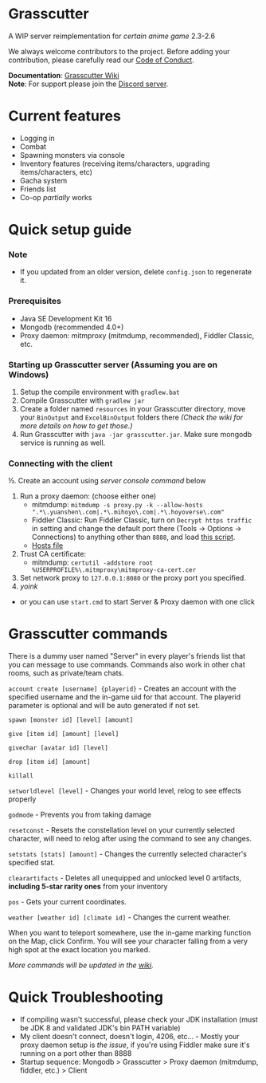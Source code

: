# Grasscutter
A WIP server reimplementation for *certain anime game* 2.3-2.6  

We always welcome contributors to the project. Before adding your contribution, please carefully read our [Code of Conduct](https://github.com/Grasscutters/Grasscutter/blob/stable/CONTRIBUTING.md).

**Documentation**: [Grasscutter Wiki](https://github.com/Melledy/Grasscutter/wiki/)  
**Note**: For support please join the [Discord server](https://discord.gg/T5vZU6UyeG).
# Current features
* Logging in
* Combat
* Spawning monsters via console
* Inventory features (receiving items/characters, upgrading items/characters, etc)
* Gacha system
* Friends list
* Co-op *partially* works
# Quick setup guide
### Note
* If you updated from an older version, delete `config.json` to regenerate it.

### Prerequisites
* Java SE Development Kit 16
* Mongodb (recommended 4.0+)
* Proxy daemon: mitmproxy (mitmdump, recommended), Fiddler Classic, etc.

### Starting up Grasscutter server (Assuming you are on Windows)
1. Setup the compile environment with `gradlew.bat`
2. Compile Grasscutter with `gradlew jar`
3. Create a folder named `resources` in your Grasscutter directory, move your `BinOutput` and `ExcelBinOutput` folders there *(Check the wiki for more details on how to get those.)*
4. Run Grasscutter with `java -jar grasscutter.jar`. Make sure mongodb service is running as well.

### Connecting with the client
½. Create an account using *server console command* below
1. Run a proxy daemon: (choose either one)
	- mitmdump: `mitmdump -s proxy.py -k --allow-hosts ".*\.yuanshen\.com|.*\.mihoyo\.com|.*\.hoyoverse\.com"`
	- Fiddler Classic: Run Fiddler Classic, turn on `Decrypt https traffic` in setting and change the default port there (Tools -> Options -> Connections) to anything other than `8888`, and load [this script](https://github.lunatic.moe/fiddlerscript).
	- [Hosts file](https://github.com/Melledy/Grasscutter/wiki/Running#traffic-route-map)
2. Trust CA certificate:
	- mitmdump: `certutil -addstore root %USERPROFILE%\.mitmproxy\mitmproxy-ca-cert.cer`
2. Set network proxy to `127.0.0.1:8080` or the proxy port you specified.
4. *yoink*

* or you can use `start.cmd` to start Server & Proxy daemon with one click

# Grasscutter commands
There is a dummy user named "Server" in every player's friends list that you can message to use commands. Commands also work in other chat rooms, such as private/team chats.

`account create [username] {playerid}` - Creates an account with the specified username and the in-game uid for that account. The playerid parameter is optional and will be auto generated if not set.

`spawn [monster id] [level] [amount]`

`give [item id] [amount] [level]`

`givechar [avatar id] [level]`

`drop [item id] [amount]`

`killall`

`setworldlevel [level]` - Changes your world level, relog to see effects properly

`godmode` - Prevents you from taking damage

`resetconst` - Resets the constellation level on your currently selected character, will need to relog after using the command to see any changes.

`setstats [stats] [amount]` - Changes the currently selected character's specified stat.

`clearartifacts` - Deletes all unequipped and unlocked level 0 artifacts, **including 5-star rarity ones** from your inventory

`pos` - Gets your current coordinates.

`weather [weather id] [climate id]` - Changes the current weather.

When you want to teleport somewhere, use the in-game marking function on the Map, click Confirm. You will see your character falling from a very high spot at the exact location you marked.

*More commands will be updated in the [wiki](https://github.com/Melledy/Grasscutter/wiki/).*

# Quick Troubleshooting
* If compiling wasn't successful, please check your JDK installation (must be JDK 8 and validated JDK's bin PATH variable)
* My client doesn't connect, doesn't login, 4206, etc... - Mostly your proxy daemon setup is *the issue*, if you're using Fiddler make sure it's running on a port other than 8888
* Startup sequence: Mongodb > Grasscutter > Proxy daemon (mitmdump, fiddler, etc.) > Client
